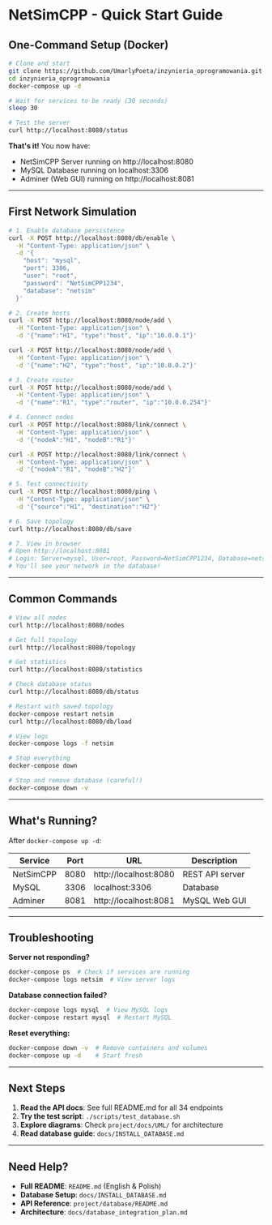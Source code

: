 # NetSimCPP - Quick Start Guide

## One-Command Setup (Docker)

```bash
# Clone and start
git clone https://github.com/UmarlyPoeta/inzynieria_oprogramowania.git
cd inzynieria_oprogramowania
docker-compose up -d

# Wait for services to be ready (30 seconds)
sleep 30

# Test the server
curl http://localhost:8080/status
```

**That's it!** You now have:
-  NetSimCPP Server running on http://localhost:8080
-  MySQL Database running on localhost:3306
-  Adminer (Web GUI) running on http://localhost:8081

---

## First Network Simulation

```bash
# 1. Enable database persistence
curl -X POST http://localhost:8080/db/enable \
  -H "Content-Type: application/json" \
  -d '{
    "host": "mysql",
    "port": 3306,
    "user": "root",
    "password": "NetSimCPP1234",
    "database": "netsim"
  }'

# 2. Create hosts
curl -X POST http://localhost:8080/node/add \
  -H "Content-Type: application/json" \
  -d '{"name":"H1", "type":"host", "ip":"10.0.0.1"}'

curl -X POST http://localhost:8080/node/add \
  -H "Content-Type: application/json" \
  -d '{"name":"H2", "type":"host", "ip":"10.0.0.2"}'

# 3. Create router
curl -X POST http://localhost:8080/node/add \
  -H "Content-Type: application/json" \
  -d '{"name":"R1", "type":"router", "ip":"10.0.0.254"}'

# 4. Connect nodes
curl -X POST http://localhost:8080/link/connect \
  -H "Content-Type: application/json" \
  -d '{"nodeA":"H1", "nodeB":"R1"}'

curl -X POST http://localhost:8080/link/connect \
  -H "Content-Type: application/json" \
  -d '{"nodeA":"R1", "nodeB":"H2"}'

# 5. Test connectivity
curl -X POST http://localhost:8080/ping \
  -H "Content-Type: application/json" \
  -d '{"source":"H1", "destination":"H2"}'

# 6. Save topology
curl http://localhost:8080/db/save

# 7. View in browser
# Open http://localhost:8081
# Login: Server=mysql, User=root, Password=NetSimCPP1234, Database=netsim
# You'll see your network in the database!
```

---

## Common Commands

```bash
# View all nodes
curl http://localhost:8080/nodes

# Get full topology
curl http://localhost:8080/topology

# Get statistics
curl http://localhost:8080/statistics

# Check database status
curl http://localhost:8080/db/status

# Restart with saved topology
docker-compose restart netsim
curl http://localhost:8080/db/load

# View logs
docker-compose logs -f netsim

# Stop everything
docker-compose down

# Stop and remove database (careful!)
docker-compose down -v
```

---

## What's Running?

After `docker-compose up -d`:

| Service | Port | URL | Description |
|---------|------|-----|-------------|
| NetSimCPP | 8080 | http://localhost:8080 | REST API server |
| MySQL | 3306 | localhost:3306 | Database |
| Adminer | 8081 | http://localhost:8081 | MySQL Web GUI |

---

## Troubleshooting

**Server not responding?**
```bash
docker-compose ps  # Check if services are running
docker-compose logs netsim  # View server logs
```

**Database connection failed?**
```bash
docker-compose logs mysql  # View MySQL logs
docker-compose restart mysql  # Restart MySQL
```

**Reset everything:**
```bash
docker-compose down -v  # Remove containers and volumes
docker-compose up -d    # Start fresh
```

---

## Next Steps

1. **Read the API docs**: See full README.md for all 34 endpoints
2. **Try the test script**: `./scripts/test_database.sh`
3. **Explore diagrams**: Check `project/docs/UML/` for architecture
4. **Read database guide**: `docs/INSTALL_DATABASE.md`

---

## Need Help?

- **Full README**: `README.md` (English & Polish)
- **Database Setup**: `docs/INSTALL_DATABASE.md`
- **API Reference**: `project/database/README.md`
- **Architecture**: `docs/database_integration_plan.md`


